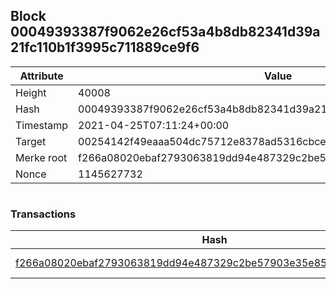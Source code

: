 ## Block 00049393387f9062e26cf53a4b8db82341d39a21fc110b1f3995c711889ce9f6

Attribute | Value
--- | ---
Height | 40008
Hash | 00049393387f9062e26cf53a4b8db82341d39a21fc110b1f3995c711889ce9f6
Timestamp | 2021-04-25T07:11:24+00:00
Target | 00254142f49eaaa504dc75712e8378ad5316cbcead634704b3734b6271167cc4
Merke root | f266a08020ebaf2793063819dd94e487329c2be57903e35e85acd9c48a9b7834
Nonce | 1145627732

```

```

### Transactions

Hash | Amount
--- | ---
[f266a08020ebaf2793063819dd94e487329c2be57903e35e85acd9c48a9b7834](f266a08020ebaf2793063819dd94e487329c2be57903e35e85acd9c48a9b7834.md) | 10.00000000 SKEPTI 
